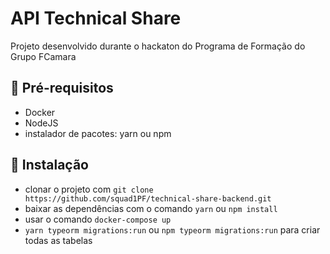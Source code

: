 # API Technical Share

Projeto desenvolvido durante o hackaton do Programa de Formação do Grupo FCamara

## :pencil: Pré-requisitos
- Docker
- NodeJS
- instalador de pacotes: yarn ou npm

## :wrench: Instalação
- clonar o projeto com `git clone https://github.com/squad1PF/technical-share-backend.git`
- baixar as dependências com o comando `yarn` ou `npm install`
- usar o comando `docker-compose up`
- `yarn typeorm migrations:run` ou `npm typeorm migrations:run` para criar todas as tabelas
